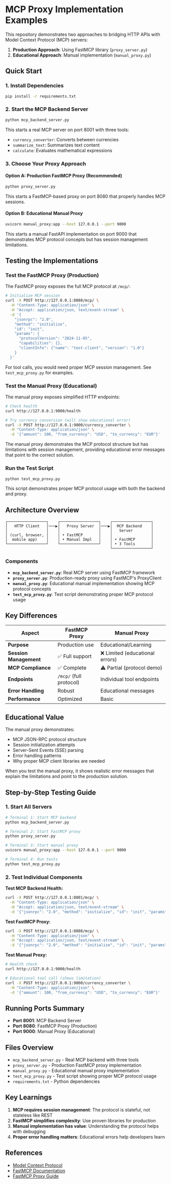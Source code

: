 
# MCP Proxy Implementation Examples

This repository demonstrates two approaches to bridging HTTP APIs with Model Context Protocol (MCP) servers:

1. **Production Approach**: Using FastMCP library (`proxy_server.py`)
2. **Educational Approach**: Manual implementation (`manual_proxy.py`)

## Quick Start

### 1. Install Dependencies

```bash
pip install -r requirements.txt
```

### 2. Start the MCP Backend Server

```bash
python mcp_backend_server.py
```

This starts a real MCP server on port 8001 with three tools:
- `currency_converter`: Converts between currencies
- `summarize_text`: Summarizes text content
- `calculate`: Evaluates mathematical expressions

### 3. Choose Your Proxy Approach

#### Option A: Production FastMCP Proxy (Recommended)

```bash
python proxy_server.py
```

This starts a FastMCP-based proxy on port 8080 that properly handles MCP sessions.

#### Option B: Educational Manual Proxy

```bash
uvicorn manual_proxy:app --host 127.0.0.1 --port 9000
```

This starts a manual FastAPI implementation on port 9000 that demonstrates MCP protocol concepts but has session management limitations.

## Testing the Implementations

### Test the FastMCP Proxy (Production)

The FastMCP proxy exposes the full MCP protocol at `/mcp/`:

```bash
# Initialize MCP session
curl -X POST http://127.0.0.1:8080/mcp/ \
  -H "Content-Type: application/json" \
  -H "Accept: application/json, text/event-stream" \
  -d '{
    "jsonrpc": "2.0",
    "method": "initialize",
    "id": "init",
    "params": {
      "protocolVersion": "2024-11-05",
      "capabilities": {},
      "clientInfo": {"name": "test-client", "version": "1.0"}
    }
  }'
```

For tool calls, you would need proper MCP session management. See `test_mcp_proxy.py` for examples.

### Test the Manual Proxy (Educational)

The manual proxy exposes simplified HTTP endpoints:

```bash
# Check health
curl http://127.0.0.1:9000/health

# Try currency conversion (will show educational error)
curl -X POST http://127.0.0.1:9000/currency_converter \
  -H "Content-Type: application/json" \
  -d '{"amount": 100, "from_currency": "USD", "to_currency": "EUR"}'
```

The manual proxy demonstrates the MCP protocol structure but has limitations with session management, providing educational error messages that point to the correct solution.

### Run the Test Script

```bash
python test_mcp_proxy.py
```

This script demonstrates proper MCP protocol usage with both the backend and proxy.

## Architecture Overview

```
┌─────────────────┐    ┌─────────────────┐    ┌─────────────────┐
│   HTTP Client   │───▶│   Proxy Server  │───▶│  MCP Backend    │
│                 │    │                 │    │   Server        │
│ (curl, browser, │    │ • FastMCP       │    │                 │
│  mobile app)    │    │ • Manual Impl   │    │ • FastMCP       │
└─────────────────┘    └─────────────────┘    │ • 3 Tools       │
                                              └─────────────────┘
```

### Components

- **`mcp_backend_server.py`**: Real MCP server using FastMCP framework
- **`proxy_server.py`**: Production-ready proxy using FastMCP's ProxyClient
- **`manual_proxy.py`**: Educational manual implementation showing MCP protocol concepts
- **`test_mcp_proxy.py`**: Test script demonstrating proper MCP protocol usage

## Key Differences

| Aspect | FastMCP Proxy | Manual Proxy |
|--------|---------------|--------------|
| **Purpose** | Production use | Educational/Learning |
| **Session Management** | ✅ Full support | ❌ Limited (educational errors) |
| **MCP Compliance** | ✅ Complete | ⚠️ Partial (protocol demo) |
| **Endpoints** | `/mcp/` (full protocol) | Individual tool endpoints |
| **Error Handling** | Robust | Educational messages |
| **Performance** | Optimized | Basic |

## Educational Value

The manual proxy demonstrates:
- MCP JSON-RPC protocol structure
- Session initialization attempts
- Server-Sent Events (SSE) parsing
- Error handling patterns
- Why proper MCP client libraries are needed

When you test the manual proxy, it shows realistic error messages that explain the limitations and point to the production solution.

## Step-by-Step Testing Guide

### 1. Start All Servers

```bash
# Terminal 1: Start MCP backend
python mcp_backend_server.py

# Terminal 2: Start FastMCP proxy  
python proxy_server.py

# Terminal 3: Start manual proxy
uvicorn manual_proxy:app --host 127.0.0.1 --port 9000

# Terminal 4: Run tests
python test_mcp_proxy.py
```

### 2. Test Individual Components

**Test MCP Backend Health:**
```bash
curl -X POST http://127.0.0.1:8001/mcp/ \
  -H "Content-Type: application/json" \
  -H "Accept: application/json, text/event-stream" \
  -d '{"jsonrpc": "2.0", "method": "initialize", "id": "init", "params": {"protocolVersion": "2024-11-05", "capabilities": {}, "clientInfo": {"name": "test", "version": "1.0"}}}'
```

**Test FastMCP Proxy:**
```bash
curl -X POST http://127.0.0.1:8080/mcp/ \
  -H "Content-Type: application/json" \
  -H "Accept: application/json, text/event-stream" \
  -d '{"jsonrpc": "2.0", "method": "initialize", "id": "init", "params": {"protocolVersion": "2024-11-05", "capabilities": {}, "clientInfo": {"name": "test", "version": "1.0"}}}'
```

**Test Manual Proxy:**
```bash
# Health check
curl http://127.0.0.1:9000/health

# Educational tool call (shows limitation)
curl -X POST http://127.0.0.1:9000/currency_converter \
  -H "Content-Type: application/json" \
  -d '{"amount": 100, "from_currency": "USD", "to_currency": "EUR"}'
```

## Running Ports Summary

- **Port 8001**: MCP Backend Server
- **Port 8080**: FastMCP Proxy (Production)
- **Port 9000**: Manual Proxy (Educational)

## Files Overview

- `mcp_backend_server.py` - Real MCP backend with three tools
- `proxy_server.py` - Production FastMCP proxy implementation
- `manual_proxy.py` - Educational manual proxy implementation
- `test_mcp_proxy.py` - Test script showing proper MCP protocol usage
- `requirements.txt` - Python dependencies

## Key Learnings

1. **MCP requires session management**: The protocol is stateful, not stateless like REST
2. **FastMCP simplifies complexity**: Use proven libraries for production
3. **Manual implementation has value**: Understanding the protocol helps with debugging
4. **Proper error handling matters**: Educational errors help developers learn

## References

- [Model Context Protocol](https://modelcontextprotocol.io/)
- [FastMCP Documentation](https://gofastmcp.com/)
- [FastMCP Proxy Guide](https://gofastmcp.com/servers/proxy)
